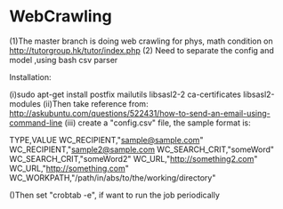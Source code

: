 # WebCrawling

(1)The master branch is doing web crawling for phys, math condition on http://tutorgroup.hk/tutor/index.php
(2) Need to separate the config and model ,using bash csv parser

Installation:

(i)sudo apt-get install postfix mailutils libsasl2-2 ca-certificates libsasl2-modules
(ii)Then take reference from: http://askubuntu.com/questions/522431/how-to-send-an-email-using-command-line
(iii) create a "config.csv" file, the sample format is:

TYPE,VALUE
WC_RECIPIENT,"sample@sample.com"
WC_RECIPIENT,"sample2@sample.com
WC_SEARCH_CRIT,"someWord"
WC_SEARCH_CRIT,"someWord2"
WC_URL,"http://something2.com"
WC_URL,"http://something.com"
WC_WORKPATH,"/path/in/abs/to/the/working/directory"

()Then set "crobtab -e", if want to run the job periodically
